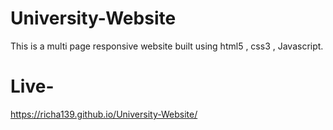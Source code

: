 # University-Website
This is a multi page responsive website built using html5 , css3 , Javascript.

# Live-

https://richa139.github.io/University-Website/
